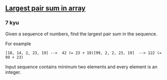 <h2><a href=https://www.codewars.com/kata/556196a6091a7e7f58000018/train/javascript target="_blank">Largest pair sum in array</a></h2><h3>7 kyu</h3><p>Given a sequence of numbers, find the largest pair sum in the sequence.</p><p>For example</p><pre><code>[10, 14, 2, 23, 19] --&gt;  42 (= 23 + 19)[99, 2, 2, 23, 19]  --&gt; 122 (= 99 + 23)</code></pre><p>Input sequence contains minimum two elements and every element is an integer.</p>